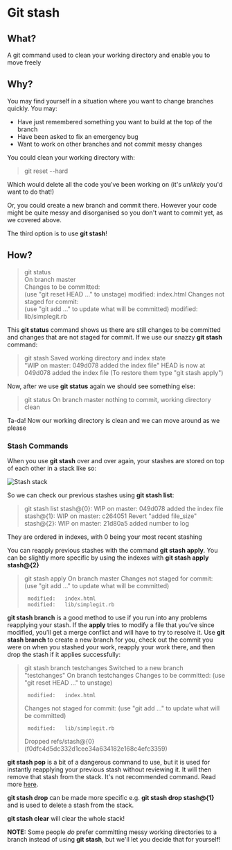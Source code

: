 # Git stash 

## What?

A git command used to clean your working directory and enable you to move freely

## Why? 

You may find yourself in a situation where you want to change branches quickly. You may:
 * Have just remembered something you want to build at the top of the branch
 * Have been asked to fix an emergency bug
 * Want to work on other branches and not commit messy changes 
 
You could clean your working directory with:
 
> git reset --hard 

Which would delete all the code you've been working on (it's *unlikely* you'd want to do that!) 

Or, you could create a new branch and commit there. However your code might be quite messy and disorganised so you don't want to commit yet, as we covered above.

The third option is to use **git stash**! 

## How? 

> git status  
  On branch master  
  Changes to be committed:  
  (use "git reset HEAD <file>..." to unstage)
  modified:   index.html
  Changes not staged for commit:  
  (use "git add <file>..." to update what will be committed)
  modified:   lib/simplegit.rb

This **git status** command shows us there are still changes to be committed and changes that are not staged for commit.
If we use our snazzy **git stash** command: 

> git stash
> Saved working directory and index state \
>   "WIP on master: 049d078 added the index file"
> HEAD is now at 049d078 added the index file
> (To restore them type "git stash apply")

Now, after we use **git status** again we should see something else:

> git status
 On branch master
  nothing to commit, working directory clean

Ta-da! Now our working directory is clean and we can move around as we please 

### Stash Commands 

When you use **git stash** over and over again, your stashes are stored on top of each other in a stack like so:
 
![Stash stack](https://cms-assets.tutsplus.com/uploads/users/585/posts/22988/image/git-stash-stack.png)

So we can check our previous stashes using **git stash list**:

>  git stash list
> stash@{0}: WIP on master: 049d078 added the index file
> stash@{1}: WIP on master: c264051 Revert "added file_size"
> stash@{2}: WIP on master: 21d80a5 added number to log

They are ordered in indexes, with 0 being your most recent stashing

You can reapply previous stashes with the command **git stash apply**. You can be slightly more specific by using the indexes with **git stash apply stash@{2}**

> git stash apply
> On branch master
> Changes not staged for commit:
>   (use "git add <file>..." to update what will be committed)
>
>      modified:   index.html
>      modified:   lib/simplegit.rb

**git stash branch** is a good method to use if you run into any problems reapplying your stash. If the **apply** tries to modify a file that you’ve since modified, you’ll get a merge conflict and will have to try to resolve it. Use **git stash branch** to create a new branch for you, check out the commit you were on when you stashed your work, reapply your work there, and then drop the stash if it applies successfully:

> git stash branch testchanges
> Switched to a new branch "testchanges"
> On branch testchanges
> Changes to be committed:
>   (use "git reset HEAD <file>..." to unstage)
>
>      modified:   index.html
>
> Changes not staged for commit:
>   (use "git add <file>..." to update what will be committed)
>
>      modified:   lib/simplegit.rb
>
> Dropped refs/stash@{0} (f0dfc4d5dc332d1cee34a634182e168c4efc3359)

**git stash pop** is a bit of a dangerous command to use, but it is used for instantly reapplying your previous stash without reviewing it. It will then remove that stash from the stack. It's not recommended command. Read more [here](https://codingkilledthecat.wordpress.com/2012/04/27/git-stash-pop-considered-harmful/). 

**git stash drop** can be made more specific e.g. **git stash drop stash@{1}** and is used to delete a stash from the stack. 

**git stash clear** will clear the whole stack! 

**NOTE:** Some people *do* prefer committing messy working directories to a branch instead of using **git stash**, but we'll let you decide that for yourself!   




